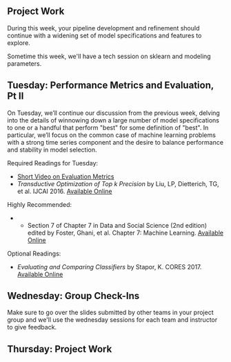 ## Project Work
During this week, your pipeline development and refinement should continue with a widening set of model specifications and features to explore.

Sometime this week, we'll have a tech session on sklearn and modeling parameters.

## Tuesday: Performance Metrics and Evaluation, Pt II
On Tuesday, we’ll continue our discussion from the previous week, delving into the details of winnowing down a large number of model specifications to one or a handful that perform "best" for some definition of "best". In particular, we’ll focus on the common case of machine learning problems with a strong time series component and the desire to balance performance and stability in model selection.

Required Readings for Tuesday: 
- [Short Video on Evaluation Metrics](https://youtu.be/JsicCiQiq7E)
- *Transductive Optimization of Top k Precision* by Liu, LP, Dietterich, TG, et al. IJCAI 2016. [Available Online](https://arxiv.org/abs/1510.05976)

Highly Recommended:
- - Section 7 of Chapter 7 in Data and Social Science (2nd edition) edited by Foster, Ghani, et al. Chapter 7: Machine Learning. [Available Online](https://textbook.coleridgeinitiative.org/chap-ml.html)

Optional Readings:
- *Evaluating and Comparing Classifiers* by Stapor, K. CORES 2017. [Available Online](https://link.springer.com/chapter/10.1007/978-3-319-59162-9_2) 

## Wednesday: Group Check-Ins

Make sure to go over the slides submitted by other teams in your project group and we'll use the wednesday sessions for each team and instructor to give feedback.

## Thursday: Project Work

